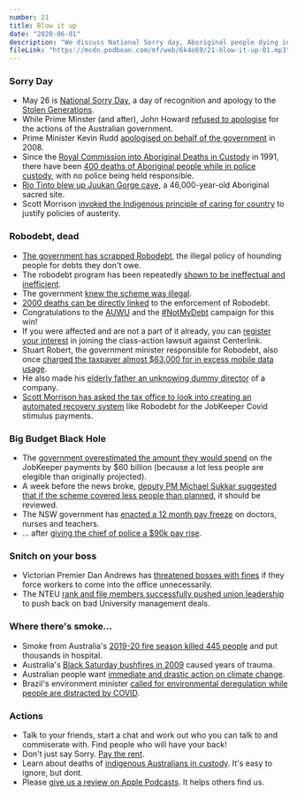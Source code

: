 ```yaml
---
number: 21
title: Blow it up
date: "2020-06-01"
description: "We discuss National Sorry day, Aboriginal people dying in custody and Rio Tinto destroying an ancient and irreplaceable historic site. Then we dance on Robodebt's grave and chat about the long-lasting effects of Australia's bushfires."
fileLink: "https://mcdn.podbean.com/mf/web/6k4o69/21-blow-it-up-01.mp3"
---
```


### Sorry Day

- May 26 is [National Sorry Day](https://www.reconciliation.org.au/national-sorry-day-an-important-part-of-healing/), a day of recognition and apology to the [Stolen Generations](https://en.wikipedia.org/wiki/Stolen_Generations).
- While Prime Minster (and after), John Howard [refused to apologise](https://www.smh.com.au/national/nothing-to-say-sorry-for-howard-20080312-gds4t6.html) for the actions of the Australian government.
- Prime Minister Kevin Rudd [apologised on behalf of the government](https://www.youtube.com/watch?v=_Dild-xAzJ0) in 2008.
- Since the [Royal Commission into Aboriginal Deaths in Custody](https://en.wikipedia.org/wiki/Royal_Commission_into_Aboriginal_Deaths_in_Custody) in 1991, there have been [400 deaths of Aboriginal people while in police custody](https://www.mamamia.com.au/aboriginal-deaths-in-custody/), with no police being held responsible.
- [Rio Tinto blew up Juukan Gorge cave](https://www.theguardian.com/australia-news/2020/may/26/rio-tinto-blasts-46000-year-old-aboriginal-site-to-expand-iron-ore-mine), a 46,000-year-old Aboriginal sacred site.
- Scott Morrison [invoked the Indigenous principle of caring for country](https://www.msn.com/en-au/video/sport/caring-for-country-pm-outlines-jobmaker-principles/vp-BB14AGgr) to justify policies of austerity.

### Robodebt, dead

- [The government has scrapped Robodebt](https://www.abc.net.au/news/2020-05-29/federal-government-refund-robodebt-scheme-repay-debts/12299410), the illegal policy of hounding people for debts they don't owe.
- The robodebt program has been repeatedly [shown to be ineffectual and inefficient](https://www.theguardian.com/australia-news/2020/may/30/coalition-told-robodebt-no-longer-viable-and-should-be-abolished-leaked-advice-reveals).
- The government [knew the scheme was illegal](https://thenewdaily.com.au/finance/welfare/2020/02/06/emails-robo-debt-illegal/).
- [2000 deaths can be directly linked](https://www.abc.net.au/triplej/programs/hack/2030-people-have-died-after-receiving-centrelink-robodebt-notice/10821272) to the enforcement of Robodebt.
- Congratulations to the [AUWU](https://unemployedworkersunion.com/) and the [#NotMyDebt](https://www.notmydebt.com.au/) campaign for this win!
- If you were affected and are not a part of it already, you can [register your interest](https://gordonlegal.com.au/robodebt-class-action/) in joining the class-action lawsuit against Centerlink.
- Stuart Robert, the government minister responsible for Robodebt, also once [charged the taxpayer almost $63,000 for in excess mobile data usage](https://www.theguardian.com/australia-news/2020/may/21/stuart-robert-had-multiple-notifications-about-excess-data-costs-he-charged-to-taxpayers).
- He also made his [elderly father an unknowing dummy director](https://www.smh.com.au/politics/federal/stuart-roberts-father-says-he-was-unaware-he-was-director-of-mp-sons-company-for-six-years-20170912-gyfeg7.html) of a company.
- [Scott Morrison has asked the tax office to look into creating an automated recovery system](https://www.smh.com.au/money/tax/employers-could-dock-staff-pay-to-claw-back-incorrect-jobkeeper-payments-20200529-p54xwd.html) like Robodebt for the JobKeeper Covid stimulus payments.

### Big Budget Black Hole

- The [government overestimated the amount they would spend](https://www.thesaturdaypaper.com.au/news/politics/2020/05/30/economic-fallout-the-60b-jobkeeper-error/15907608009903) on the JobKeeper payments by $60 billion (because a lot less people are elegible than originally projected).
- A week before the news broke, [deputy PM Michael Sukkar suggested that if the scheme covered less people than planned](https://ministers.treasury.gov.au/ministers/michael-sukkar-2019/transcripts/interview-rafael-epstein-abc-774-drive), it should be reviewed.
- The NSW government has [enacted a 12 month pay freeze](https://www.smh.com.au/politics/nsw/nsw-premier-freezes-public-sector-pay-for-12-months-20200527-p54wtj.html) on doctors, nurses and teachers.
- ... after [giving the chief of police a $90k pay rise](https://www.theguardian.com/australia-news/2020/may/13/gladys-berejiklian-under-fire-for-defence-of-police-commissioners-649500-pay).

### Snitch on your boss

- Victorian Premier Dan Andrews has [threatened bosses with fines](https://amp.heraldsun.com.au/coronavirus/premier-daniel-andrews-threatens-fines-if-staff-return-to-the-office/news-story/7dc56ecdd9fc0b00895f3f74d56fd29c) if they force workers to come into the office unnecessarily.
- The NTEU [rank and file members successfully pushed union leadership](https://www.facebook.com/NTEUfightback/photos/rpp.107770750893909/132117358459248/?type=3&theater) to push back on bad University management deals.

### Where there's smoke...

- Smoke from Australia's [2019-20 fire season killed 445 people](https://www.theguardian.com/australia-news/2020/may/26/australias-summer-bushfire-smoke-killed-445-and-put-thousands-in-hospital-inquiry-hears) and put thousands in hospital.
- Australia's [Black Saturday bushfires in 2009](https://en.wikipedia.org/wiki/Black_Saturday_bushfires) caused years of trauma.
- Australian people want [immediate and drastic action on climate change](https://www.abc.net.au/news/2020-02-05/australia-attitudes-climate-change-action-morrison-government/11878510?nw=0).
- Brazil's environment minister [called for environmental deregulation while people are distracted by COVID](https://www.reuters.com/article/us-brazil-politics-environment/brazil-minister-calls-for-environmental-deregulation-while-public-distracted-by-covid-idUSKBN22Y30Y).


### Actions

- Talk to your friends, start a chat and work out who you can talk to and commiserate with. Find people who will have your back!
- Don't just say Sorry. [Pay the rent](https://paytherent.net.au/).
- Learn about deaths of [indigenous Australians in custody](https://www.theguardian.com/australia-news/2020/jun/01/deaths-in-our-backyard-432-indigenous-australians-have-died-in-custody-since-2008). It's easy to ignore, but dont.
- Please [give us a review on Apple Podcasts](https://podcasts.apple.com/au/podcast/not-good-enough/id1495016430). It helps others find us.
